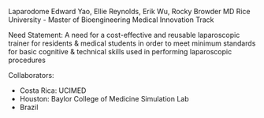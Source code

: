 
Laparodome
Edward Yao, Ellie Reynolds, Erik Wu, Rocky Browder MD
Rice University - Master of Bioengineering Medical Innovation Track

Need Statement:
A need for a cost-effective and reusable laparoscopic trainer for residents & medical students in order to meet minimum standards for basic cognitive & technical skills used in performing laparoscopic procedures

Collaborators: 
- Costa Rica: UCIMED
- Houston: Baylor College of Medicine Simulation Lab
- Brazil
